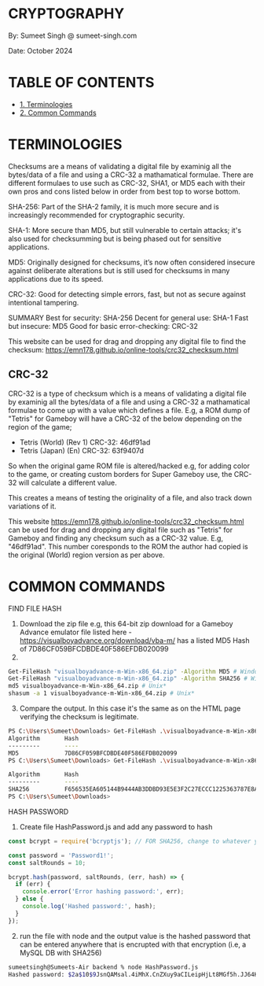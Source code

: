 
# CRYPTOGRAPHY

By: Sumeet Singh @ sumeet-singh.com

Date: October 2024

# TABLE OF CONTENTS
- [1. Terminologies](#terminologies)
- [2. Common Commands](#common-commands)


# TERMINOLOGIES

Checksums are a means of validating a digital file by examinig all the bytes/data of a file and using a CRC-32 a mathamatical formulae. There are different formulaes to use such as CRC-32, SHA1, or MD5 each with their own pros and cons listed below in order from best top to worse bottom.

SHA-256: Part of the SHA-2 family, it is much more secure and is increasingly recommended for cryptographic security.

SHA-1: More secure than MD5, but still vulnerable to certain attacks; it's also used for checksumming but is being phased out for sensitive applications.

MD5: Originally designed for checksums, it’s now often considered insecure against deliberate alterations but is still 
used for checksums in many applications due to its speed.

CRC-32: Good for detecting simple errors, fast, but not as secure against intentional tampering.

SUMMARY
Best for security: SHA-256
Decent for general use: SHA-1
Fast but insecure: MD5
Good for basic error-checking: CRC-32

This website can be used for drag and dropping any digital file to find the checksum: https://emn178.github.io/online-tools/crc32_checksum.html 

## CRC-32

CRC-32 is a type of checksum which is a means of validating a digital file by examinig all the bytes/data of a file and using a CRC-32 a mathamatical formulae to come up with a value which defines a file. E.g, a ROM dump of "Tetris" for Gameboy will have a CRC-32 of the below depending on the region of the game;

* Tetris (World) (Rev 1) CRC-32: 46df91ad
* Tetris (Japan) (En) CRC-32: 63f9407d

So when the original game ROM file is altered/hacked e.g, for adding color to the game, or creating custom borders for Super Gameboy use, the CRC-32 will calculate a different value.

This creates a means of testing the originality of a file, and also track down variations of it.

This website https://emn178.github.io/online-tools/crc32_checksum.html can be used for drag and dropping any digital file such as "Tetris" for Gameboy and finding any checksum such as a CRC-32 value. E.g, "46df91ad". This number coresponds to the ROM the author had copied is the original (World) region version as per above.


# COMMON COMMANDS

FIND FILE HASH
1. Download the zip file
e.g, this 64-bit zip download for a Gameboy Advance emulator file listed here - https://visualboyadvance.org/download/vba-m/
has a listed MD5 Hash of 7D86CF059BFCDBDE40F586EFDB020099
2. 
```bash
Get-FileHash "visualboyadvance-m-Win-x86_64.zip" -Algorithm MD5 # Windows
Get-FileHash "visualboyadvance-m-Win-x86_64.zip" -Algorithm SHA256 # Windows
md5 visualboyadvance-m-Win-x86_64.zip # Unix*
shasum -a 1 visualboyadvance-m-Win-x86_64.zip # Unix*

```
3. Compare the output. In this case it's the same as on the HTML page verifying the checksum is legitimate.
```bash
PS C:\Users\Sumeet\Downloads> Get-FileHash .\visualboyadvance-m-Win-x86_64.zip -Algorithm MD5
Algorithm       Hash                                                                   Path
---------       ----                                                                   ----
MD5             7D86CF059BFCDBDE40F586EFDB020099                                       
PS C:\Users\Sumeet\Downloads> Get-FileHash .\visualboyadvance-m-Win-x86_64.zip -Algorithm SHA256

Algorithm       Hash                                                                   Path
---------       ----                                                                   ----
SHA256          F656535EA605144B9444AB3DDBD93E5E3F2C27ECCC1225363787E8AB6FC092FE       
PS C:\Users\Sumeet\Downloads>
```


HASH PASSWORD
1. Create file HashPassword.js and add any password to hash
```javascript
const bcrypt = require('bcryptjs'); // FOR SHA256, change to whatever you want

const password = 'Password1!';
const saltRounds = 10;

bcrypt.hash(password, saltRounds, (err, hash) => {
  if (err) {
    console.error('Error hashing password:', err);
  } else {
    console.log('Hashed password:', hash);
  }
});
```
2. run the file with node and the output value is the hashed password that can be entered anywhere
that is encrupted with that encryption (i.e, a MySQL DB with SHA256)
```bash
sumeetsingh@Sumeets-Air backend % node HashPassword.js
Hashed password: $2a$10$9JsnQAMsal.4iMhX.CnZXuy9aCILeipHjLt8MGf5h.JJ64KSg.uOy
```